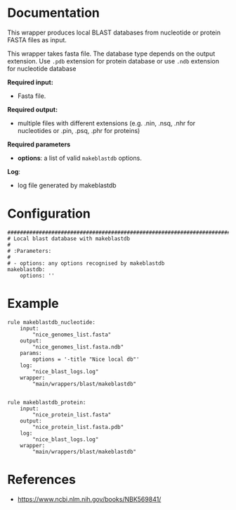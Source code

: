 # Documentation

This wrapper produces local BLAST databases from nucleotide or protein FASTA files as input.

This wrapper takes fasta file. The database type depends on the output extension.
Use `.pdb` extension for protein database or use `.ndb` extension for nucleotide database

**Required input:**

- Fasta file.

**Required output:**

- multiple files with different extensions (e.g. .nin, .nsq, .nhr for nucleotides or .pin, .psq, .phr for proteins)
 
**Required parameters**

- **options**: a list of valid `makeblastdb` options.

**Log**:

- log file generated by makeblastdb


# Configuration

    ##############################################################################
    # Local blast database with makeblastdb
    #
    # :Parameters:
    #   
    # - options: any options recognised by makeblastdb
    makeblastdb:
        options: ''

# Example

    rule makeblastdb_nucleotide:
        input:
            "nice_genomes_list.fasta"
        output:
            "nice_genomes_list.fasta.ndb"
        params:
            options = '-title "Nice local db"'
        log:
            "nice_blast_logs.log"
        wrapper:
            "main/wrappers/blast/makeblastdb"


    rule makeblastdb_protein:
        input:
            "nice_protein_list.fasta"
        output:
            "nice_protein_list.fasta.pdb"
        log:
            "nice_blast_logs.log"
        wrapper:
            "main/wrappers/blast/makeblastdb"

# References

- https://www.ncbi.nlm.nih.gov/books/NBK569841/